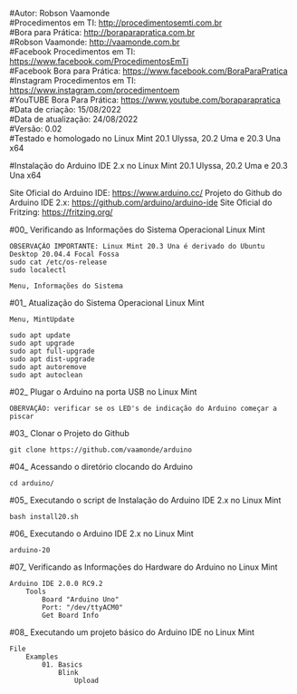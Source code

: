 #Autor: Robson Vaamonde<br>
#Procedimentos em TI: http://procedimentosemti.com.br<br>
#Bora para Prática: http://boraparapratica.com.br<br>
#Robson Vaamonde: http://vaamonde.com.br<br>
#Facebook Procedimentos em TI: https://www.facebook.com/ProcedimentosEmTi<br>
#Facebook Bora para Prática: https://www.facebook.com/BoraParaPratica<br>
#Instagram Procedimentos em TI: https://www.instagram.com/procedimentoem<br>
#YouTUBE Bora Para Prática: https://www.youtube.com/boraparapratica<br>
#Data de criação: 15/08/2022<br>
#Data de atualização: 24/08/2022<br>
#Versão: 0.02<br>
#Testado e homologado no Linux Mint 20.1 Ulyssa, 20.2 Uma e 20.3 Una x64

#Instalação do Arduino IDE 2.x no Linux Mint 20.1 Ulyssa, 20.2 Uma e 20.3 Una x64

Site Oficial do Arduino IDE: https://www.arduino.cc/
Projeto do Github do Arduino IDE 2.x: https://github.com/arduino/arduino-ide
Site Oficial do Fritzing: https://fritzing.org/

#00_ Verificando as Informações do Sistema Operacional Linux Mint<br>

	OBSERVAÇÃO IMPORTANTE: Linux Mint 20.3 Una é derivado do Ubuntu Desktop 20.04.4 Focal Fossa
	sudo cat /etc/os-release
	sudo localectl

	Menu, Informações do Sistema

#01_ Atualização do Sistema Operacional Linux Mint<br>

	Menu, MintUpdate

	sudo apt update
	sudo apt upgrade
	sudo apt full-upgrade
	sudo apt dist-upgrade
	sudo apt autoremove
	sudo apt autoclean

#02_ Plugar o Arduino na porta USB no Linux Mint<br>

	OBERVAÇÃO: verificar se os LED's de indicação do Arduino começar a piscar

#03_ Clonar o Projeto do Github<br>

	git clone https://github.com/vaamonde/arduino

#04_ Acessando o diretório clocando do Arduino<br>

	cd arduino/

#05_ Executando o script de Instalação do Arduino IDE 2.x no Linux Mint<br>

	bash install20.sh

#06_ Executando o Arduino IDE 2.x no Linux Mint<br>

	arduino-20

#07_ Verificando as Informações do Hardware do Arduino no Linux Mint<br>

	Arduino IDE 2.0.0 RC9.2
		Tools
			Board "Arduino Uno"
			Port: "/dev/ttyACM0"
			Get Board Info

#08_ Executando um projeto básico do Arduino IDE no Linux Mint<br>

	File
		Examples
			01. Basics
				Blink
					Upload